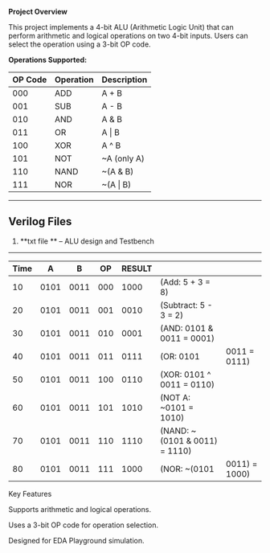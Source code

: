 **Project Overview**

This project implements a 4-bit ALU (Arithmetic Logic Unit) that can perform arithmetic and logical operations on two 4-bit inputs. Users can select the operation using a 3-bit OP code.

**Operations Supported:**

| OP Code | Operation | Description          |
|---------|-----------|--------------------|
| 000     | ADD       | A + B              |
| 001     | SUB       | A - B              |
| 010     | AND       | A & B              |
| 011     | OR        | A \| B             |
| 100     | XOR       | A ^ B              |
| 101     | NOT       | ~A (only A)        |
| 110     | NAND      | ~(A & B)           |
| 111     | NOR       | ~(A \| B)          |

---

## Verilog Files

1. **txt file ** – ALU design and  Testbench  

---
| Time | A    | B    | OP  | RESULT |                                |               |
| ---- | ---- | ---- | --- | ------ | ------------------------------ | ------------- |
| 10   | 0101 | 0011 | 000 | 1000   | (Add: 5 + 3 = 8)               |               |
| 20   | 0101 | 0011 | 001 | 0010   | (Subtract: 5 - 3 = 2)          |               |
| 30   | 0101 | 0011 | 010 | 0001   | (AND: 0101 & 0011 = 0001)      |               |
| 40   | 0101 | 0011 | 011 | 0111   | (OR: 0101                      | 0011 = 0111)  |
| 50   | 0101 | 0011 | 100 | 0110   | (XOR: 0101 ^ 0011 = 0110)      |               |
| 60   | 0101 | 0011 | 101 | 1010   | (NOT A: \~0101 = 1010)         |               |
| 70   | 0101 | 0011 | 110 | 1110   | (NAND: \~(0101 & 0011) = 1110) |               |
| 80   | 0101 | 0011 | 111 | 1000   | (NOR: \~(0101                  | 0011) = 1000) |
Key Features

Supports arithmetic and logical operations.

Uses a 3-bit OP code for operation selection.

Designed for EDA Playground simulation.
